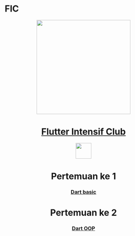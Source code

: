 # FIC


 <div align="center">
 
 <img src="https://user-images.githubusercontent.com/101007778/199781371-72fb975c-beae-423c-b6fd-8d0077c2cf0a.jpg" width="300" height="300" />
 
# [Flutter Intensif Club]()

<img src="https://badgen.net/pub/flutter-platform/xml" height="50" />

# Pertemuan ke 1

### [Dart basic](https://github.com/msarifin29/Flutter_intensif_club/tree/master/dart_basic)

# Pertemuan ke 2

### [Dart OOP](https://github.com/msarifin29/Flutter_intensif_club/tree/master/dart_oop)



